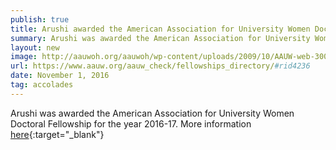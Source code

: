 ```yaml
---
publish: true
title: Arushi awarded the American Association for University Women Doctoral Fellowship
summary: Arushi was awarded the American Association for University Women Doctoral Fellowship for the year 2016-17. 
layout: new
image: http://aauwoh.org/aauwoh/wp-content/uploads/2009/10/AAUW-web-300x128.jpg
url: https://www.aauw.org/aauw_check/fellowships_directory/#rid4236
date: November 1, 2016
tag: accolades
--- 
```


Arushi was awarded the American Association for University Women Doctoral Fellowship for the year 2016-17. More information [here](https://www.aauw.org/aauw_check/fellowships_directory/#rid423){:target="_blank"}
